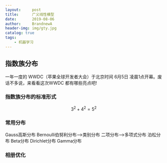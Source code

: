 ```yaml
---
layout:     post
title:      广义线性模型
date:       2019-08-06
author:     BrandnewA
header-img: img/gty.jpg
catalog: true
tags:
    - 机器学习
---
```


## 指数族分布

一年一度的 WWDC（苹果全球开发者大会）于北京时间 6月5日 凌晨1点开幕。废话不多说，来看看这次WWDC 都有哪些亮点吧!


### 指数族分布的标准形式

$$3^2+4^2=5^2$$

### 常用分布
Gauss高斯分布
Bernoulli伯努利分布-->类别分布
二项分布-->多项式分布
泊松分布
Beta分布
Dirichlet分布
Gamma分布

### 相册优化

